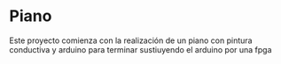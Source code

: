 # Piano
Este proyecto comienza con la realización de un piano con pintura conductiva y arduino para terminar sustiuyendo el arduino por una fpga
